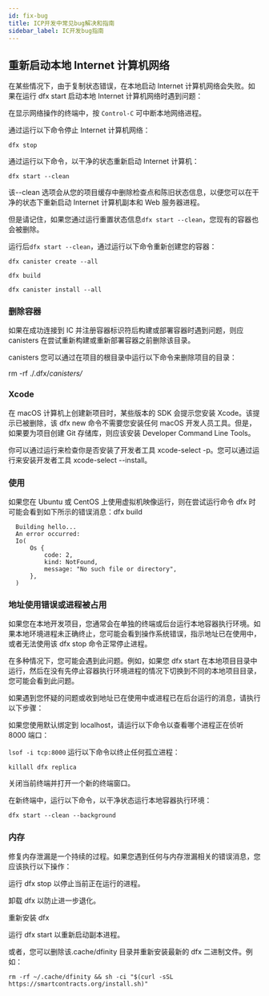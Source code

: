 ```yaml
---
id: fix-bug
title: ICP开发中常见bug解决和指南
sidebar_label: IC开发bug指南
---
```


## 重新启动本地 Internet 计算机网络

在某些情况下，由于复制状态错误，在本地启动 Internet 计算机网络会失败。如果在运行 dfx start 启动本地 Internet 计算机网络时遇到问题：

在显示网络操作的终端中，按 `Control-C` 可中断本地网络进程。

通过运行以下命令停止 Internet 计算机网络：

`dfx stop`

通过运行以下命令，以干净的状态重新启动 Internet 计算机：

`dfx start --clean`

该--clean 选项会从您的项目缓存中删除检查点和陈旧状态信息，以便您可以在干净的状态下重新启动 Internet 计算机副本和 Web 服务器进程。

但是请记住，如果您通过运行重置状态信息`dfx start --clean`，您现有的容器也会被删除。

运行后`dfx start --clean`，通过运行以下命令重新创建您的容器：

`dfx canister create --all`

`dfx build`

`dfx canister install --all`

### 删除容器

如果在成功连接到 IC 并注册容器标识符后构建或部署容器时遇到问题，则应 canisters 在尝试重新构建或重新部署容器之前删除该目录。

canisters 您可以通过在项目的根目录中运行以下命令来删除项目的目录：

rm -rf ./.dfx/_canisters/_

### Xcode

在 macOS 计算机上创建新项目时，某些版本的 SDK 会提示您安装 Xcode。该提示已被删除，该 dfx new 命令不需要您安装任何 macOS 开发人员工具。但是，如果要为项目创建 Git 存储库，则应该安装 Developer Command Line Tools。

你可以通过运行来检查你是否安装了开发者工具 xcode-select -p。您可以通过运行来安装开发者工具 xcode-select --install。

### 使用

如果您在 Ubuntu 或 CentOS 上使用虚拟机映像运行，则在尝试运行命令 dfx 时可能会看到如下所示的错误消息：dfx build

      Building hello...
      An error occurred:
      Io(
          Os {
              code: 2,
              kind: NotFound,
              message: "No such file or directory",
          },
      )

### 地址使用错误或进程被占用

如果您在本地开发项目，您通常会在单独的终端或后台运行本地容器执行环境。如果本地环境进程未正确终止，您可能会看到操作系统错误，指示地址已在使用中，或者无法使用该 dfx stop 命令正常停止进程。

在多种情况下，您可能会遇到此问题。例如，如果您 dfx start 在本地项目目录中运行，然后在没有先停止容器执行环境进程的情况下切换到不同的本地项目目录，您可能会看到此问题。

如果遇到您怀疑的问题或收到地址已在使用中或进程已在后台运行的消息，请执行以下步骤：

如果您使用默认绑定到 localhost，请运行以下命令以查看哪个进程正在侦听 8000 端口：

`lsof -i tcp:8000`
运行以下命令以终止任何孤立进程：

`killall dfx replica`

关闭当前终端并打开一个新的终端窗口。

在新终端中，运行以下命令，以干净状态运行本地容器执行环境：

`dfx start --clean --background`

### 内存

修复内存泄漏是一个持续的过程。如果您遇到任何与内存泄漏相关的错误消息，您应该执行以下操作：

运行 dfx stop 以停止当前正在运行的进程。

卸载 dfx 以防止进一步退化。

重新安装 dfx

运行 dfx start 以重新启动副本进程。

或者，您可以删除该.cache/dfinity 目录并重新安装最新的 dfx 二进制文件。例如：

`rm -rf ~/.cache/dfinity && sh -ci "$(curl -sSL https://smartcontracts.org/install.sh)"`

